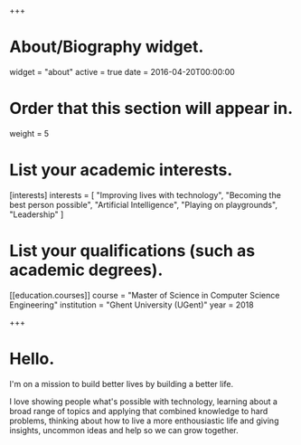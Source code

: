 +++
# About/Biography widget.
widget = "about"
active = true
date = 2016-04-20T00:00:00

# Order that this section will appear in.
weight = 5

# List your academic interests.
[interests]
  interests = [
    "Improving lives with technology",
    "Becoming the best person possible",
    "Artificial Intelligence",
    "Playing on playgrounds",
    "Leadership"
  ]

# List your qualifications (such as academic degrees).
[[education.courses]]
  course = "Master of Science in Computer Science Engineering"
  institution = "Ghent University (UGent)"
  year = 2018

+++

# Hello.

I'm on a mission to build better lives by building a better life.

I love showing people what's possible with technology, learning about a broad
range of topics and applying that combined knowledge to hard problems, thinking
about how to live a more enthousiastic life and giving insights, uncommon ideas
and help so we can grow together.
